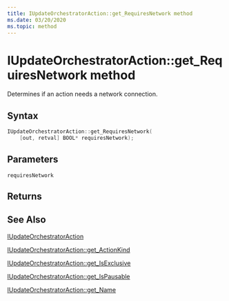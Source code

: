 ```yaml
---
title: IUpdateOrchestratorAction::get_RequiresNetwork method
ms.date: 03/20/2020
ms.topic: method
---
```


# IUpdateOrchestratorAction::get_RequiresNetwork method
Determines if an action needs a network connection.

## Syntax
```cpp
IUpdateOrchestratorAction::get_RequiresNetwork(
    [out, retval] BOOL* requiresNetwork);
```

## Parameters

`requiresNetwork`

## Returns

## See Also

[IUpdateOrchestratorAction](iupdateorchestratoraction.md)

[IUpdateOrchestratorAction::get_ActionKind](iupdateorchestratoraction-get-actionkind.md)

[IUpdateOrchestratorAction::get_IsExclusive](iupdateorchestratoraction-get-isexclusive.md)

[IUpdateOrchestratorAction::get_IsPausable](iupdateorchestratoraction-get-ispausable.md)

[IUpdateOrchestratorAction::get_Name](iupdateorchestratoraction-get-name.md)